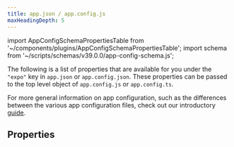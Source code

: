 ```yaml
---
title: app.json / app.config.js
maxHeadingDepth: 5
---
```


<!--
Hi! If you found an issue within the description of the manifest properties, please create a GitHub issue.
-->

import AppConfigSchemaPropertiesTable from '~/components/plugins/AppConfigSchemaPropertiesTable';
import schema from '~/scripts/schemas/v39.0.0/app-config-schema.js';

The following is a list of properties that are available for you under the `"expo"` key in `app.json` or `app.config.json`. These properties can be passed to the top level object of `app.config.js` or `app.config.ts`.

For more general information on app configuration, such as the differences between the various app configuration files, check out our introductory [guide](/workflow/configuration/).

## Properties

<AppConfigSchemaPropertiesTable schema={schema}/>
